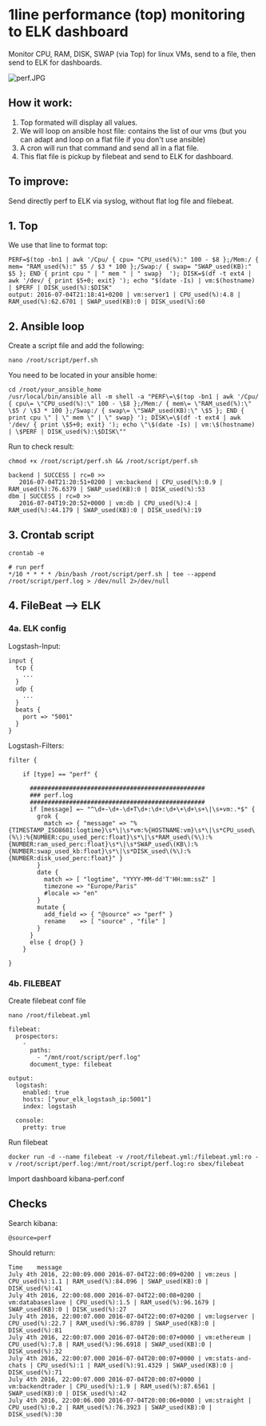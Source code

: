 # 1line performance (top) monitoring to ELK dashboard
Monitor CPU, RAM, DISK, SWAP (via Top) for linux VMs, send to a file, then send to ELK for dashboards.

![perf.JPG](https://github.com/gregbkr/1line-perf-monitoring-ELK-dashboard/raw/master/perf.jpg)

## How it work:
1. Top formated will display all values.
2. We will loop on ansible host file: contains the list of our vms (but you can adapt and loop on a flat file if you don't use ansible)
3. A cron will run that command and send all in a flat file.
4. This flat file is pickup by filebeat and send to ELK for dashboard.

## To improve:
Send directly perf to ELK via syslog, without flat log file and filebeat.

## 1. Top

We use that line to format top:

    PERF=$(top -bn1 | awk '/Cpu/ { cpu= "CPU_used(%):" 100 - $8 };/Mem:/ { mem= "RAM_used(%):" $5 / $3 * 100 };/Swap:/ { swap= "SWAP_used(KB):" $5 }; END { print cpu " | " mem " | " swap}  '); DISK=$(df -t ext4 | awk '/dev/ { print $5+0; exit} '); echo "$(date -Is) | vm:$(hostname) | $PERF | DISK_used(%):$DISK"
    output: 2016-07-04T21:18:41+0200 | vm:server1 | CPU_used(%):4.8 | RAM_used(%):62.6701 | SWAP_used(KB):0 | DISK_used(%):60

## 2. Ansible loop

Create a script file and add the following:

    nano /root/script/perf.sh

You need to be located in your ansible home:

    cd /root/your_ansible_home
    /usr/local/bin/ansible all -m shell -a "PERF\=\$(top -bn1 | awk '/Cpu/ { cpu\= \"CPU_used(%):\" 100 - \$8 };/Mem:/ { mem\= \"RAM_used(%):\" \$5 / \$3 * 100 };/Swap:/ { swap\= \"SWAP_used(KB):\" \$5 }; END { print cpu \" | \" mem \" | \" swap} '); DISK\=\$(df -t ext4 | awk '/dev/ { print \$5+0; exit} '); echo \"\$(date -Is) | vm:\$(hostname) | \$PERF | DISK_used(%):\$DISK\""

Run to check result:

    chmod +x /root/script/perf.sh && /root/script/perf.sh

    backend | SUCCESS | rc=0 >>
       2016-07-04T21:20:51+0200 | vm:backend | CPU_used(%):0.9 | RAM_used(%):76.6379 | SWAP_used(KB):0 | DISK_used(%):53
    dbm | SUCCESS | rc=0 >>
       2016-07-04T19:20:52+0000 | vm:db | CPU_used(%):4 | RAM_used(%):44.179 | SWAP_used(KB):0 | DISK_used(%):19

## 3. Crontab script

    crontab -e

    # run perf
    */10 * * * * /bin/bash /root/script/perf.sh | tee --append /root/script/perf.log > /dev/null 2>/dev/null

## 4. FileBeat --> ELK

### 4a. ELK config

Logstash-Input:

```
input {
  tcp {
    ...
  }
  udp {
    ...
  }
  beats {
    port => "5001"
  }
}
```

Logstash-Filters:

```
filter {

    if [type] == "perf" {
    
      #################################################
      ### perf.log
      #################################################
      if [message] =~ "^\d+-\d+-\d+T\d+:\d+:\d+\+\d+\s+\|\s+vm:.*$" {
        grok {
          match => { "message" => "%{TIMESTAMP_ISO8601:logtime}\s*\|\s*vm:%{HOSTNAME:vm}\s*\|\s*CPU_used\(%\):%{NUMBER:cpu_used_perc:float}\s*\|\s*RAM_used\(%\):%{NUMBER:ram_used_perc:float}\s*\|\s*SWAP_used\(KB\):%{NUMBER:swap_used_kb:float}\s*\|\s*DISK_used\(%\):%{NUMBER:disk_used_perc:float}" }
        }
        date {
          match => [ "logtime", "YYYY-MM-dd'T'HH:mm:ssZ" ]
          timezone => "Europe/Paris"
          #locale => "en"
        }
        mutate {
          add_field => { "@source" => "perf" }
          rename    => [ "source" , "file" ]
        }
      }
      else { drop{} }
    }

}
```

### 4b. FILEBEAT

Create filebeat conf file

    nano /root/filebeat.yml 
```
filebeat:
  prospectors:
    -
      paths:
        - "/mnt/root/script/perf.log"
      document_type: filebeat

output:
  logstash:
    enabled: true
    hosts: ["your_elk_logstash_ip:5001"]
    index: logstash

  console:
    pretty: true
```

Run filebeat

    docker run -d --name filebeat -v /root/filebeat.yml:/filebeat.yml:ro -v /root/script/perf.log:/mnt/root/script/perf.log:ro sbex/filebeat

Import dashboard kibana-perf.conf


## Checks

Search kibana:

    @source=perf
    
Should return:
```
Time 	message  
July 4th 2016, 22:00:09.000	2016-07-04T22:00:09+0200 | vm:zeus | CPU_used(%):1.1 | RAM_used(%):84.096 | SWAP_used(KB):0 | DISK_used(%):41
July 4th 2016, 22:00:08.000	2016-07-04T22:00:08+0200 | vm:databaseslave | CPU_used(%):1.5 | RAM_used(%):96.1679 | SWAP_used(KB):0 | DISK_used(%):27
July 4th 2016, 22:00:07.000	2016-07-04T22:00:07+0200 | vm:logserver | CPU_used(%):22.7 | RAM_used(%):96.8789 | SWAP_used(KB):0 | DISK_used(%):81
July 4th 2016, 22:00:07.000	2016-07-04T20:00:07+0000 | vm:ethereum | CPU_used(%):7.8 | RAM_used(%):96.6918 | SWAP_used(KB):0 | DISK_used(%):32
July 4th 2016, 22:00:07.000	2016-07-04T20:00:07+0000 | vm:stats-and-chats | CPU_used(%):1 | RAM_used(%):91.4329 | SWAP_used(KB):0 | DISK_used(%):71
July 4th 2016, 22:00:07.000	2016-07-04T20:00:07+0000 | vm:backendtrader | CPU_used(%):1.9 | RAM_used(%):87.6561 | SWAP_used(KB):0 | DISK_used(%):42
July 4th 2016, 22:00:06.000	2016-07-04T20:00:06+0000 | vm:straight | CPU_used(%):0.2 | RAM_used(%):76.3923 | SWAP_used(KB):0 | DISK_used(%):30
``` 
    

